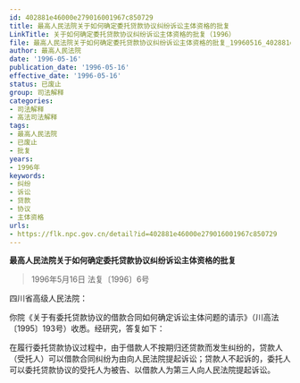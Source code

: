 ```yaml
---
id: 402881e46000e279016001967c850729
title: 最高人民法院关于如何确定委托贷款协议纠纷诉讼主体资格的批复
LinkTitle: 关于如何确定委托贷款协议纠纷诉讼主体资格的批复（1996）
file: 最高人民法院关于如何确定委托贷款协议纠纷诉讼主体资格的批复_19960516_402881e46000e279016001967c850729.docx
author: 最高人民法院
date: '1996-05-16'
publication_date: '1996-05-16'
effective_date: '1996-05-16'
status: 已废止
group: 司法解释
categories:
- 司法解释
- 高法司法解释
tags:
- 最高人民法院
- 已废止
- 批复
years:
- 1996年
keywords:
- 纠纷
- 诉讼
- 贷款
- 协议
- 主体资格
urls:
- https://flk.npc.gov.cn/detail?id=402881e46000e279016001967c850729
---
```


**最高人民法院关于如何确定委托贷款协议纠纷诉讼主体资格的批复**

> 1996年5月16日 法复〔1996〕6号

四川省高级人民法院：

你院《关于有委托贷款协议的借款合同如何确定诉讼主体问题的请示》（川高法〔1995〕193号）收悉。经研究，答复如下：

在履行委托贷款协议过程中，由于借款人不按期归还贷款而发生纠纷的，贷款人（受托人）可以借款合同纠纷为由向人民法院提起诉讼；贷款人不起诉的，委托人可以委托贷款协议的受托人为被告、以借款人为第三人向人民法院提起诉讼。
